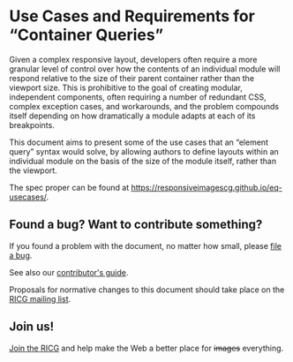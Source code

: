 # Use Cases and Requirements for “Container Queries”

Given a complex responsive layout, developers often require a more granular level of control over how the contents of an individual module will respond relative to the size of their parent container rather than the viewport size. This is prohibitive to the goal of creating modular, independent components, often requiring a number of redundant CSS, complex exception cases, and workarounds, and the problem compounds itself depending on how dramatically a module adapts at each of its breakpoints.

This document aims to present some of the use cases that an “element query” syntax would solve, by allowing authors to define layouts within an individual module on the basis of the size of the module itself, rather than the viewport.

The spec proper can be found at <https://responsiveimagescg.github.io/eq-usecases/>.

## Found a bug? Want to contribute something?
If you found a problem with the document, no matter how small,
please [file a bug](https://github.com/ResponsiveImagesCG/eq-usecases/issues).

See also our [contributor's guide](CONTRIBUTING.md).

Proposals for normative changes to this document should take
place on the [RICG mailing list](mailto:public-respimg@w3.org).

## Join us!
[Join the RICG](http://www.w3.org/community/respimg/) and help make the Web a better place for <s>images</s> everything.
